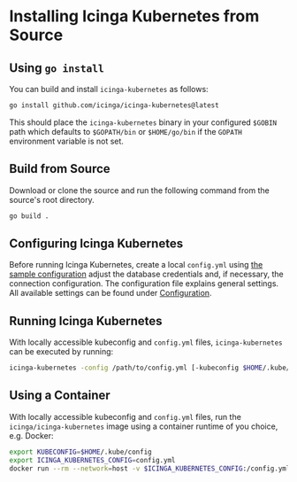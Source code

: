 # Installing Icinga Kubernetes from Source

## Using `go install`

You can build and install `icinga-kubernetes` as follows:

```bash
go install github.com/icinga/icinga-kubernetes@latest
```

This should place the `icinga-kubernetes` binary in your configured `$GOBIN` path which defaults to `$GOPATH/bin` or
`$HOME/go/bin` if the `GOPATH` environment variable is not set.

## Build from Source

Download or clone the source and run the following command from the source's root directory.

```bash
go build .
```

<!-- {% set from_source = True %} -->
<!-- {% include "02-Installation.md" %} -->

## Configuring Icinga Kubernetes

Before running Icinga Kubernetes, create a local `config.yml` using [the sample configuration](../../config.example.yml)
adjust the database credentials and, if necessary, the connection configuration.
The configuration file explains general settings.
All available settings can be found under [Configuration](03-Configuration.md).

## Running Icinga Kubernetes

With locally accessible kubeconfig and `config.yml` files, `icinga-kubernetes` can be executed by running:

```bash
icinga-kubernetes -config /path/to/config.yml [-kubeconfig $HOME/.kube/config]
```

## Using a Container

With locally accessible kubeconfig and `config.yml` files,
run the `icinga/icinga-kubernetes` image using a container runtime of you choice, e.g. Docker:

```bash
export KUBECONFIG=$HOME/.kube/config
export ICINGA_KUBERNETES_CONFIG=config.yml
docker run --rm --network=host -v $ICINGA_KUBERNETES_CONFIG:/config.yml -v $KUBECONFIG:/.kube/config icinga/icinga-kubernetes
```
